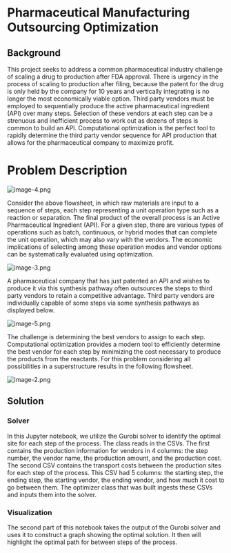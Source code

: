 # Pharmaceutical Manufacturing Outsourcing Optimization
## Background
This project seeks to address a common pharmaceutical industry challenge of scaling a drug to production after FDA approval. 
There is urgency in the process of scaling to production after filing, because the patent for the drug is only held by the company for 10 years 
and vertically integrating is no longer the most economically viable option. Third party vendors must be employed to sequentially 
produce the active pharmaceutical ingredient (API) over many steps. Selection of these vendors at each step can be 
a strenuous and inefficient process to work out as dozens of steps is common to build an API. Computational optimization is the perfect tool to rapidly determine the third party vendor sequence for API production that allows for the pharmaceutical company to maximize profit.

# Problem Description

![image-4.png](attachment:image-4.png)

Consider the above flowsheet, in which raw materials are input to a sequence of steps, each step representing a unit operation type such as a reaction or separation. The final product of the overall process is an Active Pharmaceutical Ingredient (API). For a given step, there are various types of operations such as batch, continuous, or hybrid modes that can complete the unit operation, which may also vary with the vendors. The economic implications of selecting among these operation modes and vendor options can be systematically evaluated using optimization.

![image-3.png](attachment:image-3.png)

A pharmaceutical company that has just patented an API and wishes to produce it via this synthesis pathway often outsources the steps to third party vendors to retain a competitive advantage. Third party vendors are individually capable of some steps via some synthesis pathways as displayed below. 

![image-5.png](attachment:image-5.png)

The challenge is determining the best vendors to assign to each step. Computational optimization provides a modern tool to efficiently determine the best vendor for each step by minimizing the cost necessary to produce the products from the reactants. For this problem considering all possibilities in a superstructure results in the following flowsheet.

![image-2.png](attachment:image-2.png)

## Solution
### Solver
In this Jupyter notebook, we utilize the Gurobi solver to identify the optimal site for each step of the process. The class reads in the CSVs. The first contains the production information for vendors in 4 columns: the step number, the vendor name, the production amount, and the production cost. The second CSV contains the transport costs between the production sites for each step of the process. This CSV had 5 columns: the starting step, the ending step, the starting vendor, the ending vendor, and how much it cost to go between them. The optimizer class that was built ingests these CSVs and inputs them into the solver. 

### Visualization
The second part of this notebook takes the output of the Gurobi solver and uses it to construct a graph showing the optimal solution. It then will highlight the optimal path for between steps of the process.